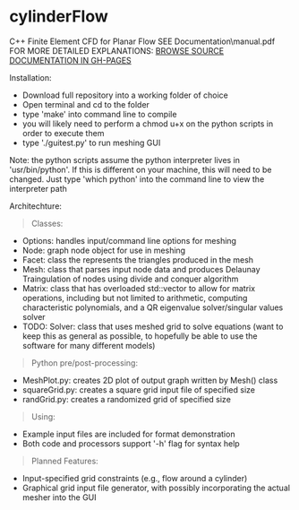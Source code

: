 # cylinderFlow
C++ Finite Element CFD for Planar Flow
SEE Documentation\manual.pdf FOR MORE DETAILED EXPLANATIONS:
<A HREF="https://charelstoncrabb.github.io/cylinderFlow/html/index.html">BROWSE SOURCE DOCUMENTATION IN GH-PAGES</A>

Installation:
 - Download full repository into a working folder of choice
 - Open terminal and cd to the folder
 - type 'make' into command line to compile
 - you will likely need to perform a chmod u+x on the python scripts in order to execute them
 - type './guitest.py' to run meshing GUI

Note: the python scripts assume the python interpreter lives in 'usr/bin/python'. If this is different on your machine, this will need to be changed. Just type 'which python' into the command line to view the interpreter path

Architechture:
> Classes:
 - Options: handles input/command line options for meshing
 - Node: graph node object for use in meshing
 - Facet: class the represents the triangles produced in the mesh
 - Mesh: class that parses input node data and produces Delaunay Traingulation of nodes using divide and conquer algorithm
 - Matrix: class that has overloaded std::vector<double> to allow for matrix operations, including but not limited to arithmetic, computing characteristic polynomials, and a QR eigenvalue solver/singular values solver
 - TODO: Solver: class that uses meshed grid to solve equations (want to keep this as general as possible, to hopefully be able to use the software for many different models)

> Python pre/post-processing:
 - MeshPlot.py: creates 2D plot of output graph written by Mesh() class
 - squareGrid.py: creates a square grid input file of specified size
 - randGrid.py: creates a randomized grid of specified size

> Using:
 - Example input files are included for format demonstration
 - Both code and processors support '-h' flag for syntax help

> Planned Features:
 - Input-specified grid constraints (e.g., flow around a cylinder)
 - Graphical grid input file generator, with possibly incorporating the actual mesher into the GUI